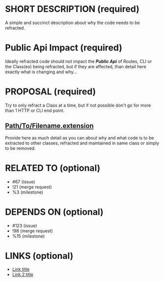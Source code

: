 # SHORT DESCRIPTION (required)

A simple and succinct description about why the code needs to be refracted.


# Public Api Impact (required)

Ideally refracted code should not impact the **_Public Api_** of Routes, CLI or the Class(es) being refracted, but if they are affected, than detail here exactly what is changing and why...


# PROPOSAL (required)

Try to only refract a Class at a time, but if not possible don't go for more than 1 HTTP or CLI end point.

## [Path/To/Filename.extension](https://gitlab.com/exadra37-docker-compose/traefik/blob/perma-link-hash/Filename.extension)

Provide here as much detail as you can about why and what code is to be extracted to other classes, refracted and maintained in same class or simply to be removed.


# RELATED TO (optional)

* #67 (issue)
* !21 (merge request)
* %3 (milestone)


# DEPENDS ON (optional)

* #123 (issue)
* !98 (merge request)
* %15 (milestone)


# LINKS (optional)

* [Link title](https://example.com)
* [Link 2 title](https://domain.com)

